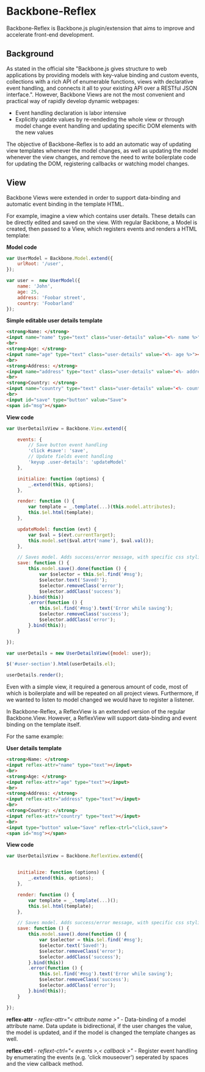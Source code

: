 # Backbone-Reflex

Backbone-Reflex is Backbone.js plugin/extension that aims to improve and accelerate front-end development.

## Background

As stated in the official site "Backbone.js gives structure to web applications by providing models with key-value binding and custom events, collections with a rich API of enumerable functions, views with declarative event handling, and connects it all to your existing API over a RESTful JSON interface.". However, Backbone Views are not the most convenient and practical way of rapidly develop dynamic webpages:
* Event handling declaration is labor intensive
* Explicitly update values by re-rendeding the whole view or through model change event handling and updating specific DOM elements with the new values

The objective of Backbone-Reflex is to add an automatic way of updating view templates whenever the model changes, as well as updating the model whenever the view changes, and remove the need to write boilerplate code for updating the DOM, registering callbacks or watching model changes.

## View

Backbone Views were extended in order to support data-binding and automatic event binding in the template HTML.

For example, imagine a view which contains user details. These details can be directly edited and saved on the view.
With regular Backbone, a Model is created, then passed to a View, which registers events and renders a HTML template:

**Model code**
```javascript
var UserModel = Backbone.Model.extend({
    urlRoot: '/user',
});

var user =  new UserModel({
    name: 'John',
    age: 25,
    address: 'Foobar street',
    country: 'Foobarland'
});
```
**Simple editable user details template**
```html
<strong>Name: </strong>
<input name="name" type="text" class="user-details" value="<%- name %>"></input>
<br>
<strong>Age: </strong>
<input name="age" type="text" class="user-details" value="<%- age %>"></input>
<br>
<strong>Address: </strong>
<input name="address" type="text" class="user-details" value="<%- address %>"></input>
<br>
<strong>Country: </strong>
<input name="country" type="text" class="user-details" value="<%- country %>"></input>
<br>
<input id="save" type="button" value="Save">
<span id="msg"></span>
```
**View code**
```javascript
var UserDetailsView = Backbone.View.extend({

    events: {
        // Save button event handling
        'click #save': 'save',
        // Update fields event handling
        'keyup .user-details': 'updateModel'
    },

    initialize: function (options) {
        _.extend(this, options);
    },

    render: function () {
        var template = _.template(...)(this.model.attributes);
        this.$el.html(template);
    },

    updateModel: function (evt) {
        var $val = $(evt.currentTarget);
        this.model.set($val.attr('name'), $val.val());
    },

    // Saves model. Adds success/error message, with specific css styling
    save: function () {
        this.model.save().done(function () {
            var $selector = this.$el.find('#msg');
            $selector.text('Saved!');
            $selector.removeClass('error');
            $selector.addClass('success');
        }.bind(this))
        .error(function () {
            this.$el.find('#msg').text('Error while saving');
            $selector.removeClass('success');
            $selector.addClass('error');
        }.bind(this));
    }

});

var userDetails = new UserDetailsView({model: user});

$('#user-section').html(userDetails.el);

userDetails.render();

```

Even with a simple view, it required a generous amount of code, most of which is boilerplate and will be repeated on all project views. Furthermore, if we wanted to listen to model changed we would have to register a listener.

In Backbone-Reflex, a ReflexView is an extended version of the regular Backbone.View. However, a ReflexView will support data-binding and event binding on the template itself.

For the same example:

**User details template**
```html
<strong>Name: </strong>
<input reflex-attr="name" type="text"></input>
<br>
<strong>Age: </strong>
<input reflex-attr="age" type="text"></input>
<br>
<strong>Address: </strong>
<input reflex-attr="address" type="text"></input>
<br>
<strong>Country: </strong>
<input reflex-attr="country" type="text"></input>
<br>
<input type="button" value="Save" reflex-ctrl="click,save">
<span id="msg"></span>
```
**View code**
```javascript
var UserDetailsView = Backbone.ReflexView.extend({


    initialize: function (options) {
        _.extend(this, options);
    },

    render: function () {
        var template = _.template(...)();
        this.$el.html(template);
    },

    // Saves model. Adds success/error message, with specific css styling
    save: function () {
        this.model.save().done(function () {
            var $selector = this.$el.find('#msg');
            $selector.text('Saved!');
            $selector.removeClass('error');
            $selector.addClass('success');
        }.bind(this))
        .error(function () {
            this.$el.find('#msg').text('Error while saving');
            $selector.removeClass('success');
            $selector.addClass('error');
        }.bind(this));
    }

});

```

**reflex-attr** - *reflex-attr="< attribute name >"* - Data-binding of a model attribute name.
Data update is bidirectional, if the user changes the value, the model is updated, and if the model is changed the template changes as well.

**reflex-ctrl** - *reflext-ctrl="< events >,< callback >"* - Register event handling by enumerating the events (e.g. 'click mouseover') seperated by spaces and the view callback method.
